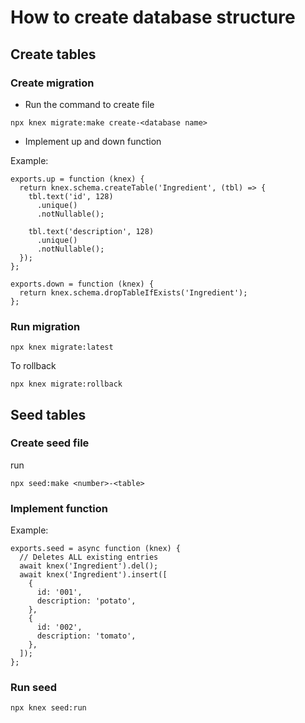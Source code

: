 # How to create database structure

## Create tables

### Create migration
- Run the command to create file
```
npx knex migrate:make create-<database name>
```
- Implement up and down function

Example:
```
exports.up = function (knex) {
  return knex.schema.createTable('Ingredient', (tbl) => {
    tbl.text('id', 128)
      .unique()
      .notNullable();

    tbl.text('description', 128)
      .unique()
      .notNullable();
  });
};

exports.down = function (knex) {
  return knex.schema.dropTableIfExists('Ingredient');
};
```

### Run migration
```
npx knex migrate:latest
```
To rollback
```
npx knex migrate:rollback
```

## Seed tables

### Create seed file
run
```
npx seed:make <number>-<table>
```

### Implement function
Example:
```
exports.seed = async function (knex) {
  // Deletes ALL existing entries
  await knex('Ingredient').del();
  await knex('Ingredient').insert([
    {
      id: '001',
      description: 'potato',
    },
    {
      id: '002',
      description: 'tomato',
    },
  ]);
};
```

### Run seed
```
npx knex seed:run
```